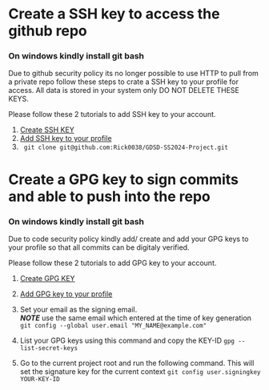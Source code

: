 # Create a SSH key to access the github repo
### On windows kindly install git bash 

Due to github security policy its no longer possible to use HTTP to pull from a private repo follow these steps to crate a SSH key to your profile for access. All data is stored in your system only DO NOT DELETE THESE KEYS.

Please follow these 2 tutorials to add SSH key to your account.

1. [Create SSH KEY](https://docs.github.com/en/authentication/connecting-to-github-with-ssh/generating-a-new-ssh-key-and-adding-it-to-the-ssh-agent?platform=windows)
2. [Add SSH key to your profile](https://docs.github.com/en/authentication/connecting-to-github-with-ssh/adding-a-new-ssh-key-to-your-github-account)
3. ``` git clone git@github.com:Rick0038/GDSD-SS2024-Project.git```

# Create a GPG key to sign commits and able to push into the repo
### On windows kindly install git bash 

Due to code security policy kindly add/ create and add your GPG keys to your profile so that all commits can be digitaly verified.

Please follow these 2 tutorials to add GPG key to your account.

1. [Create GPG KEY](https://docs.github.com/en/authentication/managing-commit-signature-verification/generating-a-new-gpg-key)
2. [Add GPG key to your profile](https://docs.github.com/en/authentication/managing-commit-signature-verification/adding-a-gpg-key-to-your-github-account)
3. Set your email as the signing email.\
 ***NOTE*** use the same email which entered at the time of key generation\
 ```git config --global user.email "MY_NAME@example.com"```

4. List your GPG keys using this command and copy the KEY-ID ``` gpg --list-secret-keys ```
5. Go to the current project root and run the following command. This will set the signature key for the current context ```git config user.signingkey YOUR-KEY-ID```
